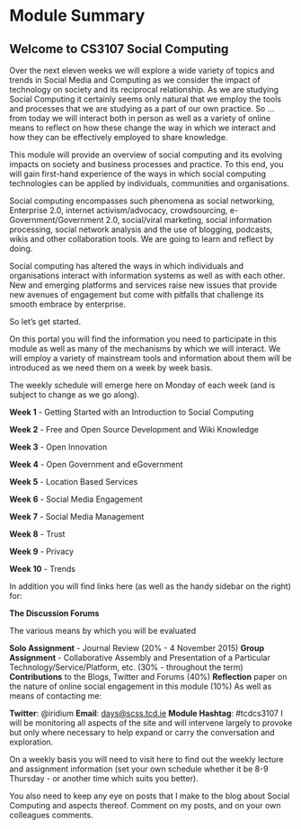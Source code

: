 # Module Summary

## Welcome to CS3107 Social Computing

Over the next eleven weeks we will explore a wide variety of topics and trends in Social Media and Computing as we consider the impact of technology on society and its reciprocal relationship. As we are studying Social Computing it certainly seems only natural that we employ the tools and processes that we are studying as a part of our own practice. So … from today we will interact both in person as well as a variety of online means to reflect on how these change the way in which we interact and how they can be effectively employed to share knowledge.

This module will provide an overview of social computing and its evolving impacts on society and business processes and practice. To this end, you will gain first-hand experience of the ways in which social computing technologies can be applied by individuals, communities and organisations.

Social computing encompasses such phenomena as social networking, Enterprise 2.0, internet activism/advocacy, crowdsourcing, e-Government/Government 2.0, social/viral marketing, social information processing, social network analysis and the use of blogging, podcasts, wikis and other collaboration tools. We are going to learn and reflect by doing.

Social computing has altered the ways in which individuals and organisations interact with information systems as well as with each other. New and emerging platforms and services raise new issues that provide new avenues of engagement but come with pitfalls that challenge its smooth embrace by enterprise.

So let’s get started.

On this portal you will find the information you need to participate in this module as well as many of the mechanisms by which we will interact. We will employ a variety of mainstream tools and information about them will be introduced as we need them on a week by week basis.

The weekly schedule will emerge here on Monday of each week (and is subject to change as we go along).

**Week 1** - Getting Started with an Introduction to Social Computing

**Week 2** - Free and Open Source Development and Wiki Knowledge

**Week 3** - Open Innovation

**Week 4** - Open Government and eGovernment

**Week 5** - Location Based Services

**Week 6** - Social Media Engagement

**Week 7** - Social Media Management

**Week 8** - Trust

**Week 9** - Privacy

**Week 10** - Trends

In addition you will find links here (as well as the handy sidebar on the right) for:

**The Discussion Forums**

The various means by which you will be evaluated

**Solo Assignment** - Journal Review (20% - 4 November 2015)
**Group Assignment** - Collaborative Assembly and Presentation of a Particular Technology/Service/Platform, etc. (30% - throughout the term)
**Contributions** to the Blogs, Twitter and Forums (40%)
**Reflection** paper on the nature of online social engagement in this module (10%)
As well as means of contacting me:

**Twitter**: @iridium
**Email**: days@scss.tcd.ie
**Module Hashtag**: #tcdcs3107
I will be monitoring all aspects of the site and will intervene largely to provoke but only where necessary to help expand or carry the conversation and exploration.

On a weekly basis you will need to visit here to find out the weekly lecture and assignment information (set your own schedule whether it be 8-9 Thursday - or another time which suits you better).

You also need to keep any eye on posts that I make to the blog about Social Computing and aspects thereof. Comment on my posts, and on your own colleagues comments.